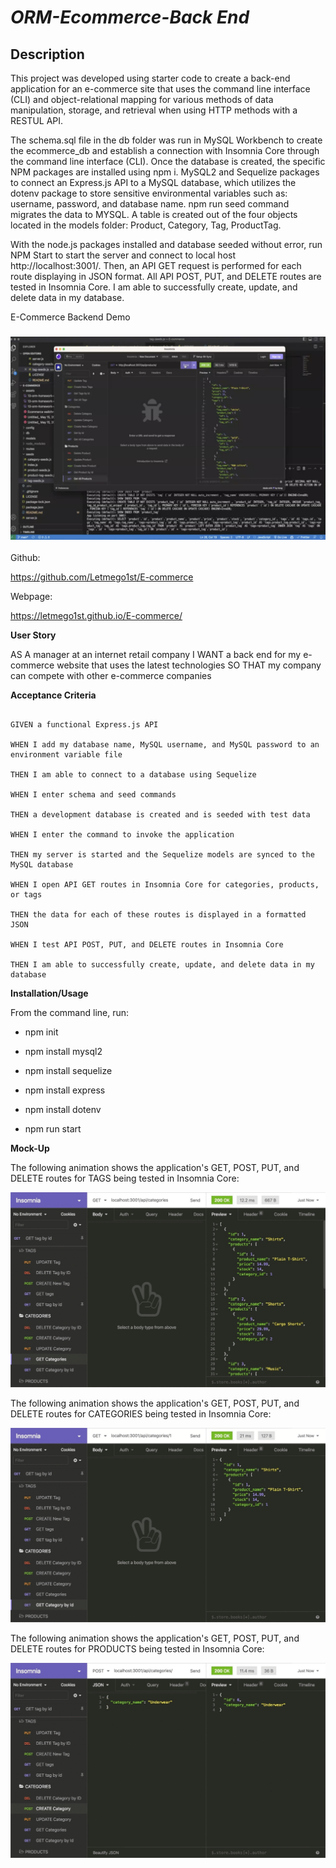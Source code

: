 # ***ORM-Ecommerce-Back End***

## **Description**


This project was developed using starter code to create a back-end application for an e-commerce site that uses the command line interface (CLI) and object-relational mapping for various methods of data manipulation, storage, and retrieval when using HTTP methods with a RESTUL API.

The schema.sql file in the db folder was run in MySQL Workbench to create the ecommerce_db and establish a connection with Insomnia Core through the command line interface (CLI). Once the database is created, the specific NPM packages are installed using npm i. MySQL2 and Sequelize packages to connect an Express.js API to a MySQL database, which utilizes the dotenv package to store sensitive environmental variables such as: username, password, and database name. npm run seed command migrates the data to MYSQL. A table is created out of the four objects located in the models folder: Product, Category, Tag, ProductTag.

With the node.js packages installed and database seeded without error, run NPM Start to start the server and connect to local host http://localhost:3001/. Then, an API GET request is performed for each route displaying in JSON format. All API POST, PUT, and DELETE routes are tested in Insomnia Core. I am able to successfully create, update, and delete data in my database.


E-Commerce Backend Demo
### [![Ecommerce Demo](./assets/Screenshot%202023-05-20%20at%205.23.51%20AM.png)](./assets/Untitled_%20May%2015%2C%202023%209_19%20AM-1.mp4)

Github:

https://github.com/Letmego1st/E-commerce

Webpage:

https://letmego1st.github.io/E-commerce/



**User Story**

AS A manager at an internet retail company
I WANT a back end for my e-commerce website that uses the latest technologies
SO THAT my company can compete with other e-commerce companies

**Acceptance Criteria**
```

GIVEN a functional Express.js API

WHEN I add my database name, MySQL username, and MySQL password to an environment variable file

THEN I am able to connect to a database using Sequelize

WHEN I enter schema and seed commands

THEN a development database is created and is seeded with test data

WHEN I enter the command to invoke the application

THEN my server is started and the Sequelize models are synced to the MySQL database

WHEN I open API GET routes in Insomnia Core for categories, products, or tags

THEN the data for each of these routes is displayed in a formatted JSON

WHEN I test API POST, PUT, and DELETE routes in Insomnia Core

THEN I am able to successfully create, update, and delete data in my database

```


**Installation/Usage**

From the command line, run:

* npm init

* npm install mysql2

* npm install sequelize

* npm install express

* npm install dotenv

* npm run start


**Mock-Up**

The following animation shows the application's GET, POST, PUT, and DELETE routes for TAGS being tested in Insomnia Core:

![Ecommerce gif](./assets/13-orm-homework-demo-01.gif)


The following animation shows the application's GET, POST, PUT, and DELETE routes for CATEGORIES being tested in Insomnia Core:

![Ecommerce gif](./assets/13-orm-homework-demo-02.gif)


The following animation shows the application's GET, POST, PUT, and DELETE routes for PRODUCTS being tested in Insomnia Core:

![Ecommerce gif](./assets/13-orm-homework-demo-03.gif)



